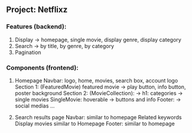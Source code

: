 ## Project: Netflixz

### Features (backend): 
1. Display -> homepage, single movie, display genre, display category
2. Search -> by title, by genre, by category
3. Pagination

### Components (frontend):
1. Homepage
	Navbar: logo, home, movies, search box, account logo
	Section 1: (FeaturedMovie) featured movie -> play button, info button, poster background
	Section 2: (MovieCollection): -> h1: categories -> single movies
		SingleMovie: hoverable -> buttons and info
	Footer: -> social medias ...

2. Search results page
	Navbar: similar to homepage
	Related keywords
	Display movies similar to Homepage
	Footer: similar to homepage
